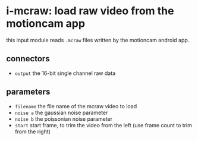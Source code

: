 # i-mcraw: load raw video from the motioncam app

this input module reads `.mcraw` files written by the motioncam android app.

## connectors

* `output` the 16-bit single channel raw data

## parameters

* `filename` the file name of the mcraw video to load
* `noise a` the gaussian noise parameter
* `noise b` the poissonian noise parameter
* `start` start frame, to trim the video from the left (use frame count to trim from the right)
